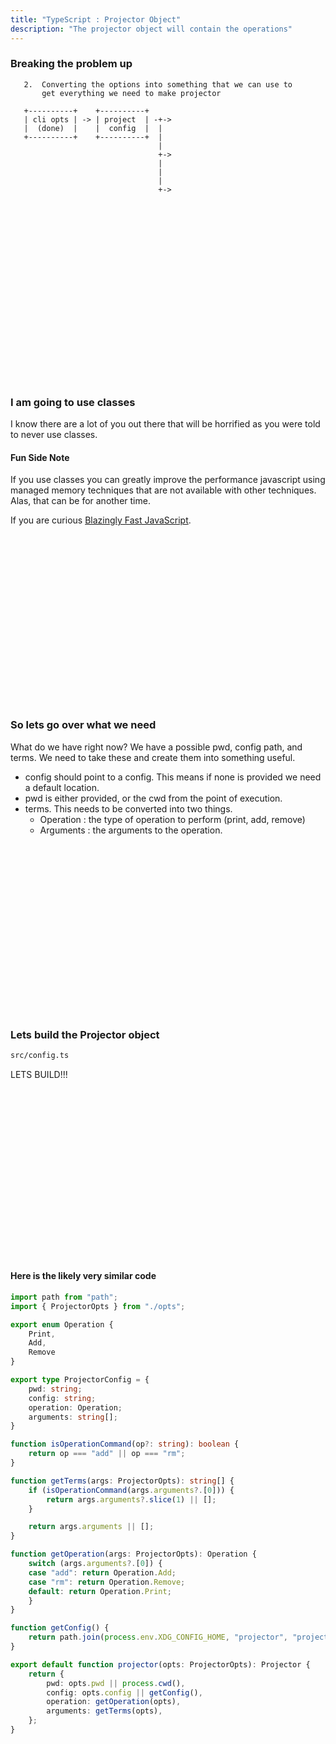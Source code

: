 ```yaml
---
title: "TypeScript : Projector Object"
description: "The projector object will contain the operations"
---
```



### Breaking the problem up

```
   2.  Converting the options into something that we can use to
       get everything we need to make projector

   +----------+    +----------+
   | cli opts | -> | project  | -+->
   |  (done)  |    |  config  |  |
   +----------+    +----------+  |
                                 |
                                 +->
                                 |
                                 |
                                 |
                                 +->


```

<br />
<br />
<br />
<br />
<br />
<br />
<br />
<br />
<br />
<br />
<br />
<br />
<br />
<br />
<br />
<br />

### I am going to use classes
I know there are a lot of you out there that will be horrified as you were told
to never use classes.

#### Fun Side Note
If you use classes you can greatly improve the performance javascript using
managed memory techniques that are not available with other techniques.  Alas,
that can be for another time.

If you are curious [Blazingly Fast JavaScript](https://www.youtube.com/watch?v=Sp5_d6coiqU).

<br />
<br />
<br />
<br />
<br />
<br />
<br />
<br />
<br />
<br />
<br />
<br />
<br />
<br />
<br />
<br />

### So lets go over what we need
What do we have right now?  We have a possible pwd, config path, and terms.  We
need to take these and create them into something useful.

- config should point to a config.  This means if none is provided we need a
  default location.
- pwd is either provided, or the cwd from the point of execution.
- terms.  This needs to be converted into two things.
  - Operation : the type of operation to perform (print, add, remove)
  - Arguments : the arguments to the operation.

<br />
<br />
<br />
<br />
<br />
<br />
<br />
<br />
<br />
<br />
<br />
<br />
<br />
<br />
<br />
<br />

### Lets build the Projector object

```bash
src/config.ts
```

LETS BUILD!!!

<br />
<br />
<br />
<br />
<br />
<br />
<br />
<br />
<br />
<br />
<br />
<br />
<br />
<br />
<br />
<br />

#### Here is the likely very similar code

```typescript
import path from "path";
import { ProjectorOpts } from "./opts";

export enum Operation {
    Print,
    Add,
    Remove
}

export type ProjectorConfig = {
    pwd: string;
    config: string;
    operation: Operation;
    arguments: string[];
}

function isOperationCommand(op?: string): boolean {
    return op === "add" || op === "rm";
}

function getTerms(args: ProjectorOpts): string[] {
    if (isOperationCommand(args.arguments?.[0])) {
        return args.arguments?.slice(1) || [];
    }

    return args.arguments || [];
}

function getOperation(args: ProjectorOpts): Operation {
    switch (args.arguments?.[0]) {
    case "add": return Operation.Add;
    case "rm": return Operation.Remove;
    default: return Operation.Print;
    }
}

function getConfig() {
    return path.join(process.env.XDG_CONFIG_HOME, "projector", "projector.json");
}

export default function projector(opts: ProjectorOpts): Projector {
    return {
        pwd: opts.pwd || process.cwd(),
        config: opts.config || getConfig(),
        operation: getOperation(opts),
        arguments: getTerms(opts),
    };
}
```

<br />
<br />
<br />
<br />
<br />
<br />
<br />
<br />
<br />
<br />
<br />
<br />
<br />
<br />
<br />
<br />

